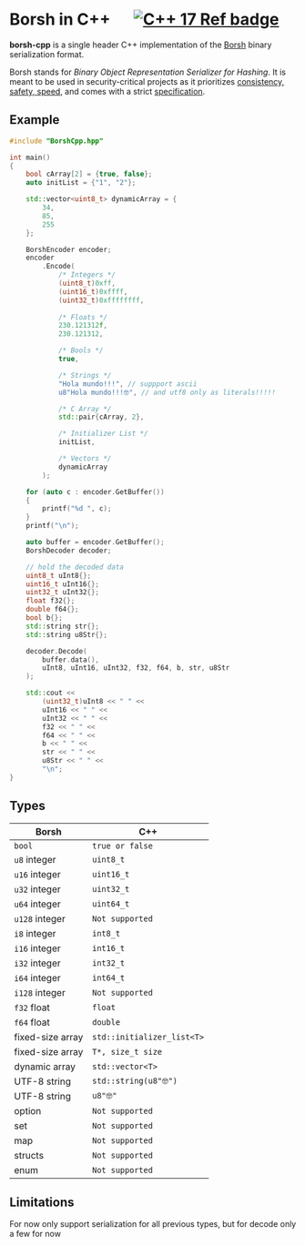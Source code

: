 # Borsh in C++ &emsp; [![C++ 17 Ref badge]][c++ 17]

[borsh]: https://borsh.io
[c++ 17]: https://en.wikipedia.org/wiki/C%2B%2B17
[c++ 17 ref badge]: https://img.shields.io/badge/C%2B%2B-17-blue.svg

**borsh-cpp** is a single header C++ implementation of the [Borsh] binary serialization format.

Borsh stands for _Binary Object Representation Serializer for Hashing_. It is meant to be used in
security-critical projects as it prioritizes [consistency, safety, speed][borsh], and comes with a
strict [specification](https://github.com/near/borsh#specification).

## Example

```cpp
#include "BorshCpp.hpp"

int main()
{
	bool cArray[2] = {true, false};
	auto initList = {"1", "2"};

	std::vector<uint8_t> dynamicArray = {
		34,
		85,
		255
	};

	BorshEncoder encoder;
	encoder
		.Encode(
			/* Integers */
			(uint8_t)0xff,
			(uint16_t)0xffff,
			(uint32_t)0xffffffff,
			
			/* Floats */
			230.121312f,
			230.121312,

			/* Bools */
			true,

			/* Strings */
			"Hola mundo!!!", // suppport ascii
			u8"Hola mundo!!!🤓", // and utf8 only as literals!!!!!

			/* C Array */
			std::pair{cArray, 2},

			/* Initializer List */
			initList,

			/* Vectors */
			dynamicArray
		);

	for (auto c : encoder.GetBuffer())
	{
		printf("%d ", c);
	}
	printf("\n");

	auto buffer = encoder.GetBuffer();
	BorshDecoder decoder;

	// hold the decoded data
	uint8_t uInt8{};
	uint16_t uInt16{};
	uint32_t uInt32{};
	float f32{};
	double f64{};
	bool b{};
	std::string str{};
	std::string u8Str{};

	decoder.Decode(
		buffer.data(),
		uInt8, uInt16, uInt32, f32, f64, b, str, u8Str
	);

	std::cout << 
		(uint32_t)uInt8 << " " <<
		uInt16 << " " <<
		uInt32 << " " <<
		f32 << " " <<
		f64 << " " <<
		b << " " <<
		str << " " <<
		u8Str << " " <<
		"\n";
}
```

## Types

| Borsh            | C++                        |
| ---------------- | -------------------------- |
| `bool`           | `true or false`            |
| `u8` integer     | `uint8_t`                  |
| `u16` integer    | `uint16_t`                 |
| `u32` integer    | `uint32_t`                 |
| `u64` integer    | `uint64_t`                 |
| `u128` integer   | `Not supported`            |
| `i8` integer     | `int8_t`                   |
| `i16` integer    | `int16_t`                  |
| `i32` integer    | `int32_t`                  |
| `i64` integer    | `int64_t`                  |
| `i128` integer   | `Not supported`            |
| `f32` float      | `float`                    |
| `f64` float      | `double`                   |
| fixed-size array | `std::initializer_list<T>` |
| fixed-size array | `T*, size_t size`          |
| dynamic array    | `std::vector<T>`           |
| UTF-8 string     | `std::string(u8"🤓")`      |
| UTF-8 string     | `u8"🤓"`                   |
| option           | `Not supported`            |
| set              | `Not supported`            |
| map              | `Not supported`            |
| structs          | `Not supported`            |
| enum             | `Not supported`            |


## Limitations
For now only support serialization for all previous types, but for decode only a few for now
